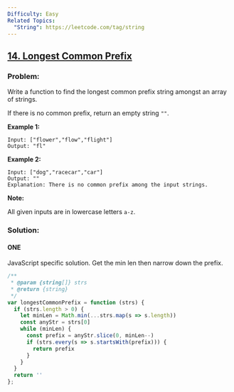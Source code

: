 ```yaml
---
Difficulty: Easy
Related Topics:
  "String": https://leetcode.com/tag/string
---
```


## [14. Longest Common Prefix](https://leetcode.com/problems/longest-common-prefix/description/)

### Problem:

Write a function to find the longest common prefix string amongst an array of strings.

If there is no common prefix, return an empty string `""`.

**Example 1:**

```
Input: ["flower","flow","flight"]
Output: "fl"
```

**Example 2:**

```
Input: ["dog","racecar","car"]
Output: ""
Explanation: There is no common prefix among the input strings.
```

**Note:**

All given inputs are in lowercase letters `a-z`.

### Solution:

#### ONE

JavaScript specific solution. Get the min len then narrow down the prefix.

```javascript
/**
 * @param {string[]} strs
 * @return {string}
 */
var longestCommonPrefix = function (strs) {
  if (strs.length > 0) {
    let minLen = Math.min(...strs.map(s => s.length))
    const anyStr = strs[0]
    while (minLen) {
      const prefix = anyStr.slice(0, minLen--)
      if (strs.every(s => s.startsWith(prefix))) {
        return prefix
      }
    }
  }
  return ''
};
```



